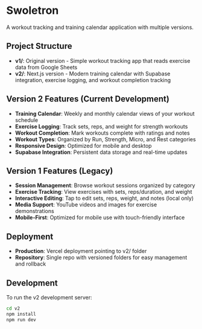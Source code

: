 # Swoletron

A workout tracking and training calendar application with multiple versions.

## Project Structure

- **v1/**: Original version - Simple workout tracking app that reads exercise data from Google Sheets
- **v2/**: Next.js version - Modern training calendar with Supabase integration, exercise logging, and workout completion tracking

## Version 2 Features (Current Development)

- **Training Calendar**: Weekly and monthly calendar views of your workout schedule
- **Exercise Logging**: Track sets, reps, and weight for strength workouts
- **Workout Completion**: Mark workouts complete with ratings and notes
- **Workout Types**: Organized by Run, Strength, Micro, and Rest categories
- **Responsive Design**: Optimized for mobile and desktop
- **Supabase Integration**: Persistent data storage and real-time updates

## Version 1 Features (Legacy)

- **Session Management**: Browse workout sessions organized by category
- **Exercise Tracking**: View exercises with sets, reps/duration, and weight
- **Interactive Editing**: Tap to edit sets, reps, weight, and notes (local only)
- **Media Support**: YouTube videos and images for exercise demonstrations
- **Mobile-First**: Optimized for mobile use with touch-friendly interface

## Deployment

- **Production**: Vercel deployment pointing to v2/ folder
- **Repository**: Single repo with versioned folders for easy management and rollback

## Development

To run the v2 development server:
```bash
cd v2
npm install
npm run dev
```
